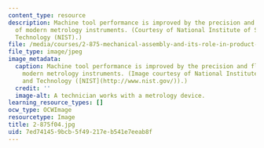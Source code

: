 ```yaml
---
content_type: resource
description: Machine tool performance is improved by the precision and flexibility
  of modern metrology instruments. (Courtesy of National Institute of Standards and
  Technology (NIST).)
file: /media/courses/2-875-mechanical-assembly-and-its-role-in-product-development-fall-2004/7ed741459bcb5f49217eb541e7eeab8f_2-875f04.jpg
file_type: image/jpeg
image_metadata:
  caption: Machine tool performance is improved by the precision and flexibility of
    modern metrology instruments. (Image courtesy of National Institute of Standards
    and Technology ([NIST](http://www.nist.gov/)).)
  credit: ''
  image-alt: A technician works with a metrology device.
learning_resource_types: []
ocw_type: OCWImage
resourcetype: Image
title: 2-875f04.jpg
uid: 7ed74145-9bcb-5f49-217e-b541e7eeab8f
---
```


